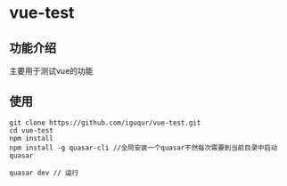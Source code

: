 # vue-test

## 功能介绍
主要用于测试vue的功能

## 使用
```shell
git clone https://github.com/iguqur/vue-test.git
cd vue-test
npm install
npm install -g quasar-cli //全局安装一个quasar不然每次需要到当前目录中启动quasar

quasar dev // 运行

